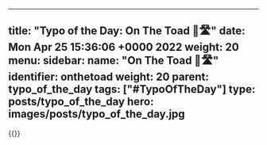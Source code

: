 
---
title: "Typo of the Day: On The Toad 🐸🛣️"
date: Mon Apr 25 15:36:06 +0000 2022
weight: 20
menu:
  sidebar:
    name: "On The Toad 🐸🛣️"
    identifier: onthetoad
    weight: 20
    parent: typo_of_the_day
tags: ["#TypoOfTheDay"]
type: posts/typo_of_the_day
hero: images/posts/typo_of_the_day.jpg
---


{{<tweet user="mariatta" id="1518614838666166273">}}

